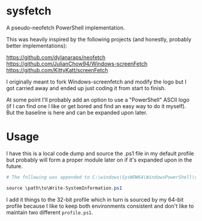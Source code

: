 # sysfetch
A pseudo-neofetch PowerShell implementation.

This was heavily inspired by the following projects (and honestly, probably better implementations):

https://github.com/dylanaraps/neofetch
https://github.com/JulianChow94/Windows-screenFetch
https://github.com/KittyKatt/screenFetch

I originally meant to fork Windows-screenfetch and modify the logo but I got carried away and ended up just coding it from start to finish.

At some point I'll probably add an option to use a "PowerShell" ASCII logo (if I can find one I like or get bored and find an easy way to do it myself). But the baseline is here and can be expanded upon later.

# Usage

I have this is a local code dump and source the .ps1 file in my default profile but probably will form a proper module later on if it's expanded upon in the future.

```powershell
# The following was appended to C:\windows\SysWOW64\WindowsPowerShell\v1.0\profile.ps1

source \path\to\Write-SystemInformation.ps1
```

I add it things to the 32-bit profile which in turn is sourced by my 64-bit profile because I like to keep both environments consistent and don't like to maintain two different `profile.ps1`.

